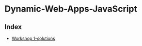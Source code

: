 # Dynamic-Web-Apps-JavaScript

## Index

- [Workshop 1-solutions](./Javascript_IlkkaNolvi/WS1-JavaScript/)